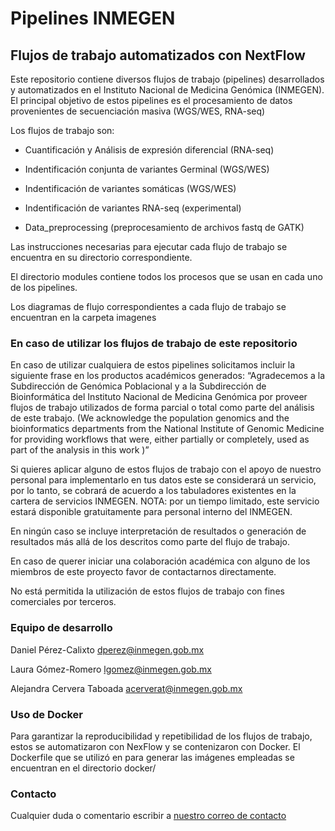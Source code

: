 # Pipelines INMEGEN
## Flujos de trabajo automatizados con NextFlow

Este repositorio contiene diversos flujos de trabajo (pipelines) desarrollados y automatizados en el Instituto Nacional de Medicina Genómica (INMEGEN).
El principal objetivo de estos pipelines es el procesamiento de datos provenientes de secuenciación masiva (WGS/WES, RNA-seq)

Los flujos de trabajo son:


 - Cuantificación y Análisis de expresión diferencial (RNA-seq)

 - Indentificación conjunta de variantes Germinal (WGS/WES)

 - Indentificación de variantes somáticas (WGS/WES)

 - Indentificación de variantes RNA-seq (experimental)
 
 - Data_preprocessing (preprocesamiento de archivos fastq de GATK)
 

Las instrucciones necesarias para ejecutar cada flujo de trabajo se encuentra en su directorio correspondiente.

El directorio modules contiene todos los procesos que se usan en cada uno de los pipelines. 

Los diagramas de flujo correspondientes a cada flujo de trabajo se encuentran en la carpeta imagenes 

### En caso de utilizar los flujos de trabajo de este repositorio
En caso de utilizar cualquiera de estos pipelines solicitamos incluir la siguiente frase en los productos académicos generados: “Agradecemos a la Subdirección de Genómica Poblacional y a la Subdirección de Bioinformática del Instituto Nacional de Medicina Genómica por proveer flujos de trabajo utilizados de forma parcial o total como parte del análisis de este trabajo. (We acknowledge the population genomics and the bioinformatics departments from the National Institute of Genomic Medicine for providing workflows that were, either partially or completely, used as part of the analysis in this work )”

Si quieres aplicar alguno de estos flujos de trabajo con el apoyo de nuestro personal para implementarlo en tus datos este se considerará un servicio, por lo tanto, se cobrará de acuerdo a los tabuladores existentes en la cartera de servicios INMEGEN. NOTA: por un tiempo limitado, este servicio estará disponible gratuitamente para personal interno del INMEGEN.

En ningún caso se incluye interpretación de resultados o generación de resultados más allá de los descritos como parte del flujo de trabajo.

En caso de querer iniciar una colaboración académica con alguno de los miembros de este proyecto favor de contactarnos directamente.

No está permitida la utilización de estos flujos de trabajo con fines comerciales por terceros.  

### Equipo de desarrollo
Daniel Pérez-Calixto [dperez@inmegen.gob.mx](dperez@inmegen.gob.mx)

Laura Gómez-Romero [lgomez@inmegen.gob.mx](lgomez@inmegen.gob.mx)

Alejandra Cervera Taboada [acerverat@inmegen.gob.mx](acerverat@inmegen.gob.mx)

### Uso de Docker
Para garantizar la reproducibilidad y repetibilidad de los flujos de trabajo, estos se automatizaron con NexFlow y se contenizaron con Docker. El Dockerfile que se utilizó en para generar las imágenes empleadas se encuentran en el directorio docker/

### Contacto
Cualquier duda o comentario escribir a [nuestro correo de contacto](dperez@inmegen.gob.mx)
